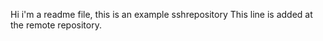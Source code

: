 Hi i'm a readme file, this is an example sshrepository
This line is added at the remote repository.
